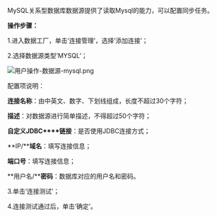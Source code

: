 MySQL关系型数据库数据源提供了读取Mysql的能力，可以配置同步任务。

**操作步骤：**

1.进入数据工厂，单击‘连接管理’，选择‘添加连接’；

2.选择数据源类型‘MYSQL’；

![用户操作-数据源-mysql.png](http://img1.jcloudcs.com/cms/02869ce4-4f5f-43cd-b120-40b28e90aa5c20180413190727.png)

配置项说明：

**连接名称**：由中英文、数字、下划线组成，长度不超过30个字符；

**描述**：对数据源进行简单描述，不得超过50个字符；

**自定义JDBC****链接**：是否使用JDBC连接方式；

**IP/****域名**：填写连接信息；

**端口号**：填写连接信息；

**用户名/****密码**：数据库对应的用户名和密码。

3.单击‘连接测试’；

4.连接测试通过后，单击‘确定’。
